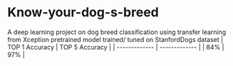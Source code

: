 # Know-your-dog-s-breed
A deep learning project on dog breed classification using transfer learning from Xception pretrained model trained/ tuned on StanfordDogs dataset
| TOP 1 Accuracy  | TOP 5 Accuracy |
| ------------- | ------------- |
| 84%  | 97% |
